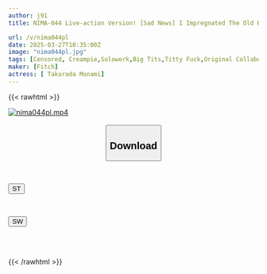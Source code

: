 ```yaml
---
author: j91
title: NIMA-044 Live-action Version! [Sad News] I Impregnated The Old Hag In My Company, Monami Takada

url: /v/nima044pl
date: 2025-03-27T16:35:00Z
image: "nima044pl.jpg"
tags: [Censored, Creampie,Solowork,Big Tits,Titty Fuck,Original Collaboration,Conceived	]
maker: [Fitch]
actress: [ Takarada Monami]
---
```



{{< rawhtml >}}

<div class="video" data-videoid="Rj4xL2o6g2idwVO">
    <a href="javascript:;">
        <img src="/v/nima044pl/nima044pl.jpg" width="WIDTH" height="HEIGHT" alt="nima044pl.mp4" loading="lazy">
    </a>
</div>

<script type="text/javascript" src="https://j91.asia/asset/on-demand-st.js"></script>

<br>
  <link rel="stylesheet" href="https://j91.asia/asset/bs5.css">
  
  <center>
  <button class="btn btn-primary" type="button" data-bs-toggle="collapse" data-bs-target=".multi-collapse" aria-expanded="false" aria-controls="multiCollapseExample1 multiCollapseExample2"><h2>Download</h2></button></center>
</p>
<div class="row">
  <div class="col">
    <div class="collapse multi-collapse" id="multiCollapseExample1">
      <div class="card card-body">
	      	      <br>
<div class="buttons">  
<p><a href="/v/nima044pl/st.html" target="_blank"><button class="btn-hover color-3"><i class="fa fa-download"></i> ST</button></a></p></div>
    </div>
  </div>
</div>
  <div class="col">
    <div class="collapse multi-collapse" id="multiCollapseExample2">
      <div class="card card-body">
	      <br>
<div class="buttons">
<p><a href="/v/nima044pl/sw.html" target="_blank"><button class="btn-hover color-2"><i class="fa fa-download"></i> SW</button></a></p></div>
<br><br>
      </div>
    </div>
  </div>
</div>

{{< /rawhtml >}}